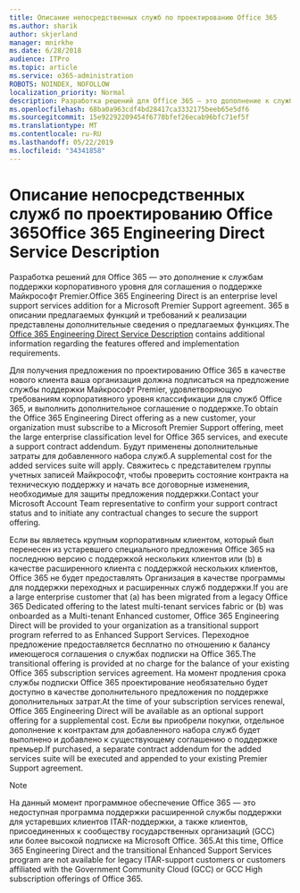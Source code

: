 ```yaml
---
title: Описание непосредственных служб по проектированию Office 365
ms.author: sharik
author: skjerland
manager: mnirkhe
ms.date: 6/28/2018
audience: ITPro
ms.topic: article
ms.service: o365-administration
ROBOTS: NOINDEX, NOFOLLOW
localization_priority: Normal
description: Разработка решений для Office 365 — это дополнение к службам поддержки корпоративного уровня для соглашения о поддержке Майкрософт Premier. 365 в описании предлагаемых функций и требований к реализации представлены дополнительные сведения о предлагаемых функциях.
ms.openlocfilehash: 68ba0a963cdf4bd28417ca3332175beeb65e5df6
ms.sourcegitcommit: 15e92292209454f6778bfef26ecab96bfc71ef5f
ms.translationtype: MT
ms.contentlocale: ru-RU
ms.lasthandoff: 05/22/2019
ms.locfileid: "34341858"
---
```

# <a name="office-365-engineering-direct-service-description"></a><span data-ttu-id="7b44c-104">Описание непосредственных служб по проектированию Office 365</span><span class="sxs-lookup"><span data-stu-id="7b44c-104">Office 365 Engineering Direct Service Description</span></span>

<span data-ttu-id="7b44c-105">Разработка решений для Office 365 — это дополнение к службам поддержки корпоративного уровня для соглашения о поддержке Майкрософт Premier.</span><span class="sxs-lookup"><span data-stu-id="7b44c-105">Office 365 Engineering Direct is an enterprise level support services addition for a Microsoft Premier Support agreement.</span></span> <span data-ttu-id="7b44c-106">365 в описании предлагаемых функций и требований к реализации представлены дополнительные сведения о предлагаемых функциях.</span><span class="sxs-lookup"><span data-stu-id="7b44c-106">The [Office 365 Engineering Direct Service Description](https://github.com/MicrosoftDocs/OfficeDocs-O365ServiceDescriptions/blob/master/Office%20365%20Engineering%20Direct%20-%20Svc%20Desc%20(25mar2019).pdf) contains additional information regarding the features offered and implementation requirements.</span></span>

<span data-ttu-id="7b44c-107">Для получения предложения по проектированию Office 365 в качестве нового клиента ваша организация должна подписаться на предложение службы поддержки Майкрософт Premier, удовлетворяющую требованиям корпоративного уровня классификации для служб Office 365, и выполнить дополнительное соглашение о поддержке.</span><span class="sxs-lookup"><span data-stu-id="7b44c-107">To obtain the Office 365 Engineering Direct offering as a new customer, your organization must subscribe to a Microsoft Premier Support offering, meet the large enterprise classification level for Office 365 services, and execute a support contract addendum.</span></span> <span data-ttu-id="7b44c-108">Будут применены дополнительные затраты для добавленного набора служб.</span><span class="sxs-lookup"><span data-stu-id="7b44c-108">A supplemental cost for the added services suite will apply.</span></span> <span data-ttu-id="7b44c-109">Свяжитесь с представителем группы учетных записей Майкрософт, чтобы проверить состояние контракта на техническую поддержку и начать все договорные изменения, необходимые для защиты предложения поддержки.</span><span class="sxs-lookup"><span data-stu-id="7b44c-109">Contact your Microsoft Account Team representative to confirm your support contract status and to initiate any contractual changes to secure the support offering.</span></span> 

<span data-ttu-id="7b44c-110">Если вы являетесь крупным корпоративным клиентом, который был перенесен из устаревшего специального предложения Office 365 на последнюю версию с поддержкой нескольких клиентов или (b) в качестве расширенного клиента с поддержкой нескольких клиентов, Office 365 не будет предоставлять Организация в качестве программы для поддержки переходных и расширенных служб поддержки.</span><span class="sxs-lookup"><span data-stu-id="7b44c-110">If you are a large enterprise customer that (a) has been migrated from a legacy Office 365 Dedicated offering to the latest multi-tenant services fabric or (b) was onboarded as a Multi-tenant Enhanced customer, Office 365 Engineering Direct will be provided to your organization as a transitional support program referred to as Enhanced Support Services.</span></span> <span data-ttu-id="7b44c-111">Переходное предложение предоставляется бесплатно по отношению к балансу имеющегося соглашения о службах подписки на Office 365.</span><span class="sxs-lookup"><span data-stu-id="7b44c-111">The transitional offering is provided at no charge for the balance of your existing Office 365 subscription services agreement.</span></span> <span data-ttu-id="7b44c-112">На момент продления срока службы подписки Office 365 проектирование необязательно будет доступно в качестве дополнительного предложения по поддержке дополнительных затрат.</span><span class="sxs-lookup"><span data-stu-id="7b44c-112">At the time of your subscription services renewal, Office 365 Engineering Direct will be available as an optional support offering for a supplemental cost.</span></span> <span data-ttu-id="7b44c-113">Если вы приобрели покупки, отдельное дополнение к контрактам для добавленного набора служб будет выполнено и добавлено к существующему соглашению о поддержке премьер.</span><span class="sxs-lookup"><span data-stu-id="7b44c-113">If purchased, a separate contract addendum for the added services suite will be executed and appended to your existing Premier Support agreement.</span></span>

> [!NOTE]
> <span data-ttu-id="7b44c-114">На данный момент программное обеспечение Office 365 — это недоступная программа поддержки расширенной службы поддержки для устаревших клиентов ITAR-поддержки, а также клиентов, присоединенных к сообществу государственных организаций (GCC) или более высокой подписке на Microsoft Office. 365.</span><span class="sxs-lookup"><span data-stu-id="7b44c-114">At this time, Office 365 Engineering Direct and the transitional Enhanced Support Services program are not available for legacy ITAR-support customers or customers affiliated with the Government Community Cloud (GCC) or GCC High subscription offerings of Office 365.</span></span>
